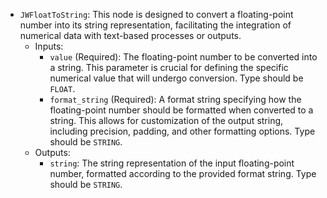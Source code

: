 - `JWFloatToString`: This node is designed to convert a floating-point number into its string representation, facilitating the integration of numerical data with text-based processes or outputs.
    - Inputs:
        - `value` (Required): The floating-point number to be converted into a string. This parameter is crucial for defining the specific numerical value that will undergo conversion. Type should be `FLOAT`.
        - `format_string` (Required): A format string specifying how the floating-point number should be formatted when converted to a string. This allows for customization of the output string, including precision, padding, and other formatting options. Type should be `STRING`.
    - Outputs:
        - `string`: The string representation of the input floating-point number, formatted according to the provided format string. Type should be `STRING`.
